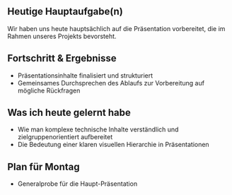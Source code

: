 ## Heutige Hauptaufgabe(n)
Wir haben uns heute hauptsächlich auf die Präsentation vorbereitet, die im Rahmen unseres Projekts bevorsteht.

## Fortschritt & Ergebnisse
- Präsentationsinhalte finalisiert und strukturiert
- Gemeinsames Durchsprechen des Ablaufs zur Vorbereitung auf mögliche Rückfragen

## Was ich heute gelernt habe
- Wie man komplexe technische Inhalte verständlich und zielgruppenorientiert aufbereitet
- Die Bedeutung einer klaren visuellen Hierarchie in Präsentationen

## Plan für Montag
- Generalprobe für die Haupt-Präsentation 
